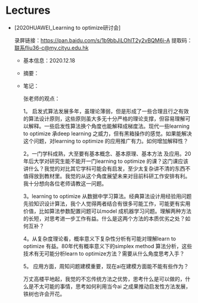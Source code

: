 # Lectures

+ [2020HUAWEI_Learning to optimize研讨会]

  录屏链接：https://pan.baidu.com/s/1b9bbJiLOhlT2y2vBQM6i-A 
  提取码：联系fliu36-c@my.cityu.edu.hk

  + 基本信息：2020.12.18

  + 摘要：

  + 笔记：

    张老师的观点：

    1。 启发式算法发展多年，虽理论薄弱，但是形成了一些合理且行之有效的算法设计原则，这些原则虽大多无十分严格的理论支撑，但容易理解可以解释。一些启发性算法换个角度也能解释成梯度法。现代一些learning to optimize 承deep learning 之威力，但有黑箱操作的感觉。如果能解决这个问题，对learning to optimize 的应用推广有力。如何增加解释性？

    2。一门学科成熟，大至要有基本概念、基本原理、基本方法 及应用。20年后大学对研究生能不能开一门learning to optimize 的课？这门课应该讲什么？我觉的对比其它学科可能会有启发，至少太复杂讲不清的东西不值得放到教材里。我觉的从这个角度展望未来对目前科研工作安排有利。我十分想向各位老师请教这一问题。

    3。learning to optimize 从数据中学习算法。经典算法设计用经验用问题先验知识设计算法，我个人觉得两者结合有很多可能工作，可能更有实用价值，比如算法参数配置问题可以model 成机器学习问题。理解两种方法的长短，对思考进一步工作有益。什么是这两个方法的本质优劣之处？如何互补？

    4。从复杂度理论看，概率意义下复杂性分析有可能对理解learn to optimize 有益。80年代有概率意义下的simplex method 算法分析，这些技术有无可能分析learn to optimize方法？需要从什么角度思考入手？

    5。 应用方面，周知问题建模重要，现在ai在建模方面能不能有些作为？

    万丈高楼平地起，我觉的不忘传统方法之优势，思考什么是可以做的，什么是不太可能的事情，思考如何利用当今ai 之成果推动启发性方法发展，铁树也许会开花。

